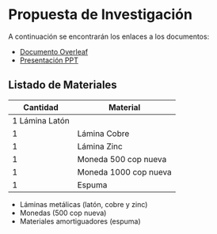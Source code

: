 # Propuesta de Investigación 

A continuación se encontrarán los enlaces a los documentos:
- [Documento Overleaf](https://es.overleaf.com/read/brbsznrvhrhs)
- [Presentación PPT](https://correouisedu-my.sharepoint.com/:p:/g/personal/angelica2200801_correo_uis_edu_co/ERaymYlKtN5KorzJqJkk2_IBwlvxaSQT8hs54NZjwvoxaw?e=vyT0EV)

## Listado de Materiales
| Cantidad | Material               | 
|----------|------------------------|
|     1     Lámina Latón           | 
|     1    | Lámina Cobre           | 
|     1    | Lámina Zinc            |
|     1    | Moneda 500 cop nueva   |
|     1    | Moneda 1000 cop nueva  |
|     1    | Espuma                 |


- Láminas metálicas (latón, cobre y zinc)
- Monedas (500 cop nueva)
- Materiales amortiguadores (espuma)
